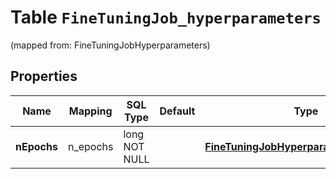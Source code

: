 
# Table `FineTuningJob_hyperparameters`
(mapped from: FineTuningJobHyperparameters)

## Properties
Name | Mapping | SQL Type | Default | Type | Description | Notes
---- | ------- | -------- | ------- | ---- | ----------- | -----
**nEpochs** | n_epochs | long NOT NULL |  | [**FineTuningJobHyperparametersNEpochs**](FineTuningJobHyperparametersNEpochs.md) |  |  [foreignkey]



